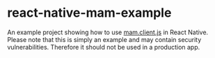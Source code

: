 # react-native-mam-example

An example project showing how to use [mam.client.js](https://github.com/iotaledger/mam.client.js) in React Native. Please note that this is simply an example and may contain security vulnerabilities. Therefore it should not be used in a production app.
